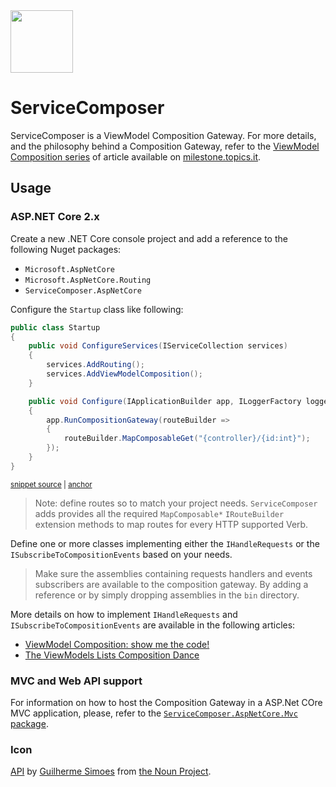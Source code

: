 <!--
GENERATED FILE - DO NOT EDIT
This file was generated by [MarkdownSnippets](https://github.com/SimonCropp/MarkdownSnippets).
Source File: /README.source.md
To change this file edit the source file and then run MarkdownSnippets.
-->

<img src="assets/ServiceComposer.png" width="100" />

# ServiceComposer

ServiceComposer is a ViewModel Composition Gateway. For more details, and the philosophy behind a Composition Gateway, refer to the [ViewModel Composition series](https://milestone.topics.it/categories/view-model-composition) of article available on [milestone.topics.it](https://milestone.topics.it/).

## Usage

### ASP.NET Core 2.x

Create a new .NET Core console project and add a reference to the following Nuget packages:

* `Microsoft.AspNetCore`
* `Microsoft.AspNetCore.Routing`
* `ServiceComposer.AspNetCore`

Configure the `Startup` class like following:

<!-- snippet: net-core-2x-sample-startup -->
<a id='snippet-net-core-2x-sample-startup'/></a>
```cs
public class Startup
{
    public void ConfigureServices(IServiceCollection services)
    {
        services.AddRouting();
        services.AddViewModelComposition();
    }

    public void Configure(IApplicationBuilder app, ILoggerFactory loggerFactory)
    {
        app.RunCompositionGateway(routeBuilder =>
        {
            routeBuilder.MapComposableGet("{controller}/{id:int}");
        });
    }
}
```
<sup><a href='/src/Snippets/NetCore2x/Startup.cs#L9-L27' title='File snippet `net-core-2x-sample-startup` was extracted from'>snippet source</a> | <a href='#snippet-net-core-2x-sample-startup' title='Navigate to start of snippet `net-core-2x-sample-startup`'>anchor</a></sup>
<!-- endsnippet -->

> Note: define routes so to match your project needs. `ServiceComposer` adds provides all the required `MapComposable*` `IRouteBuilder` extension methods to map routes for every HTTP supported Verb.

Define one or more classes implementing either the `IHandleRequests` or the `ISubscribeToCompositionEvents` based on your needs.

> Make sure the assemblies containing requests handlers and events subscribers are available to the composition gateway. By adding a reference or by simply dropping assemblies in the `bin` directory.

More details on how to implement `IHandleRequests` and `ISubscribeToCompositionEvents` are available in the following articles:

* [ViewModel Composition: show me the code!](https://milestone.topics.it/view-model-composition/2019/03/06/viewmodel-composition-show-me-the-code.html)
* [The ViewModels Lists Composition Dance](https://milestone.topics.it/view-model-composition/2019/03/21/the-viewmodels-lists-composition-dance.html)

### MVC and Web API support

For information on how to host the Composition Gateway in a ASP.Net COre MVC application, please, refer to the [`ServiceComposer.AspNetCore.Mvc` package](https://github.com/ServiceComposer/ServiceComposer.AspNetCore.Mvc).

### Icon

[API](‪https://thenounproject.com/term/api/883169‬) by [Guilherme Simoes](https://thenounproject.com/uberux/) from [the Noun Project](https://thenounproject.com/).
